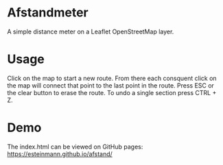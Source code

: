 # Afstandmeter
A simple distance meter on a Leaflet OpenStreetMap layer.

# Usage
Click on the map to start a new route. From there each consquent click on the map will connect that point to the last point in the route. Press ESC or the clear button to erase the route. To undo a single section press CTRL + Z.

# Demo
The index.html can be viewed on GitHub pages: https://esteinmann.github.io/afstand/
